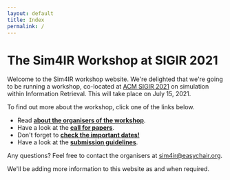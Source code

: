 ```yaml
---
layout: default
title: Index
permalink: /
---
```


# The Sim4IR Workshop at SIGIR 2021

Welcome to the Sim4IR workshop website. We're delighted that we're going to be running a workshop, co-located at [ACM SIGIR 2021](https://sigir.org/sigir2021/) on simulation within Information Retrieval. This will take place on July 15, 2021.

To find out more about the workshop, click one of the links below.

* Read **[about the organisers of the workshop](/about)**.
* Have a look at the **[call for papers](/cfp)**.
* Don't forget to **[check the important dates!](/dates)**
* Have a look at the **[submission guidelines](/submission)**.

Any questions? Feel free to contact the organisers at [sim4ir@easychair.org](mailto:sim4ir@easychair.org).

We'll be adding more information to this website as and when required.